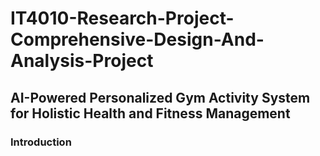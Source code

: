 # IT4010-Research-Project-Comprehensive-Design-And-Analysis-Project

## AI-Powered Personalized Gym Activity System for Holistic Health and Fitness Management

### Introduction






